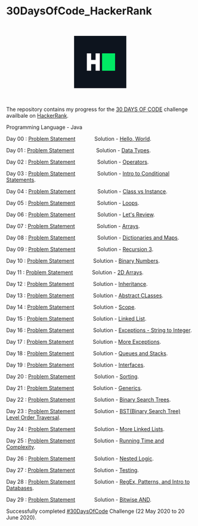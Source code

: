 # 30DaysOfCode_HackerRank

<p>&nbsp;</p>

<div align = "center">
<img src="hackerRankLogo.png" width="140" />
</div>

<p>&nbsp;</p>

The repository contains my progress for the [30 DAYS OF CODE](https://www.hackerrank.com/domains/tutorials/30-days-of-code) challenge availbale on [HackerRank](https://www.hackerrank.com/).

Programming Language - Java

Day 00 : [Problem Statement](https://www.hackerrank.com/challenges/30-hello-world/problem) &nbsp; &nbsp; &nbsp; &nbsp; &nbsp; &nbsp; Solution - [Hello, World](dayZero/Day0.java).

Day 01 : [Problem Statement](https://www.hackerrank.com/challenges/30-data-types/problem) &nbsp; &nbsp; &nbsp; &nbsp; &nbsp; &nbsp; &nbsp; Solution - [Data Types](dayOne/Day1.java).

Day 02 : [Problem Statement](https://www.hackerrank.com/challenges/30-operators/problem) &nbsp; &nbsp; &nbsp; &nbsp; &nbsp; &nbsp; &nbsp; Solution - [Operators](dayTwo/Day2.java).

Day 03 : [Problem Statement](https://www.hackerrank.com/challenges/30-conditional-statements/problem) &nbsp; &nbsp; &nbsp; &nbsp; &nbsp; &nbsp; &nbsp; Solution - [Intro to Conditional Statements](dayThree/Day3.java).

Day 04 : [Problem Statement](https://www.hackerrank.com/challenges/30-class-vs-instance/problem) &nbsp; &nbsp; &nbsp; &nbsp; &nbsp; &nbsp; &nbsp; Solution - [Class vs Instance](dayFour/Day4.java).

Day 05 : [Problem Statement](https://www.hackerrank.com/challenges/30-loops/problem) &nbsp; &nbsp; &nbsp; &nbsp; &nbsp; &nbsp; &nbsp; Solution - [Loops](dayFive/Day5.java).

Day 06 : [Problem Statement](https://www.hackerrank.com/challenges/30-review-loop/problem) &nbsp; &nbsp; &nbsp; &nbsp; &nbsp; &nbsp; &nbsp; Solution - [Let's Review](daySix/Day6.java).

Day 07 : [Problem Statement](https://www.hackerrank.com/challenges/30-arrays/problem) &nbsp; &nbsp; &nbsp; &nbsp; &nbsp; &nbsp; &nbsp; Solution - [Arrays](daySeven/Day7.java).

Day 08 : [Problem Statement](https://www.hackerrank.com/challenges/30-dictionaries-and-maps/problem) &nbsp; &nbsp; &nbsp; &nbsp; &nbsp; &nbsp; &nbsp; Solution - [Dictionaries and Maps](dayEight/Day8.java).

Day 09 : [Problem Statement](https://www.hackerrank.com/challenges/30-recursion/problem) &nbsp; &nbsp; &nbsp; &nbsp; &nbsp; &nbsp; &nbsp; Solution - [Recursion 3](dayNine/Day9.java).

Day 10 : [Problem Statement](https://www.hackerrank.com/challenges/30-binary-numbers/problem) &nbsp; &nbsp; &nbsp; &nbsp; &nbsp; &nbsp; Solution - [Binary Numbers](dayTen/Day10.java).

Day 11 : [Problem Statement](https://www.hackerrank.com/challenges/30-2d-arrays/problem) &nbsp; &nbsp; &nbsp; &nbsp; &nbsp; &nbsp; Solution - [2D Arrays](dayEleven/Day11.java).

Day 12 : [Problem Statement](https://www.hackerrank.com/challenges/30-inheritance/problem) &nbsp; &nbsp; &nbsp; &nbsp; &nbsp; &nbsp; Solution - [Inheritance](dayTwelve/Day12.java).

Day 13 : [Problem Statement](https://www.hackerrank.com/challenges/30-abstract-classes/problem) &nbsp; &nbsp; &nbsp; &nbsp; &nbsp; &nbsp; Solution - [Abstract CLasses](dayThirteen/Day13.java).

Day 14 : [Problem Statement](https://www.hackerrank.com/challenges/30-scope/problem) &nbsp; &nbsp; &nbsp; &nbsp; &nbsp; &nbsp; Solution - [Scope](dayFourteen/Day14.java).

Day 15 : [Problem Statement](https://www.hackerrank.com/challenges/30-linked-list/problem) &nbsp; &nbsp; &nbsp; &nbsp; &nbsp; &nbsp; Solution - [Linked List](dayFifteen/Day15.java).

Day 16 : [Problem Statement](https://www.hackerrank.com/challenges/30-exceptions-string-to-integer/problem) &nbsp; &nbsp; &nbsp; &nbsp; &nbsp; &nbsp; Solution - [Exceptions - String to Integer](daySixteen/Day16.java).

Day 17 : [Problem Statement](https://www.hackerrank.com/challenges/30-more-exceptions/problem) &nbsp; &nbsp; &nbsp; &nbsp; &nbsp; &nbsp; Solution - [More Exceptions](daySeventeen/Day17.java).

Day 18 : [Problem Statement](https://www.hackerrank.com/challenges/30-queues-stacks/problem) &nbsp; &nbsp; &nbsp; &nbsp; &nbsp; &nbsp; Solution - [Queues and Stacks](dayEighteen/Day18.java).

Day 19 : [Problem Statement](https://www.hackerrank.com/challenges/30-interfaces/problem) &nbsp; &nbsp; &nbsp; &nbsp; &nbsp; &nbsp; Solution - [Interfaces](dayNineteen/Day19.java).

Day 20 : [Problem Statement](https://www.hackerrank.com/challenges/30-sorting/problem) &nbsp; &nbsp; &nbsp; &nbsp; &nbsp; &nbsp; Solution - [Sorting](dayTwenty/Day20.java).

Day 21 : [Problem Statement](https://www.hackerrank.com/challenges/30-generics/problem) &nbsp; &nbsp; &nbsp; &nbsp; &nbsp; &nbsp; Solution - [Generics](dayTwentyOne/Day21.java).

Day 22 : [Problem Statement](https://www.hackerrank.com/challenges/30-binary-search-trees/problem) &nbsp; &nbsp; &nbsp; &nbsp; &nbsp; &nbsp; Solution - [Binary Search Trees](dayTwentyTwo/Day22.java).

Day 23 : [Problem Statement](https://www.hackerrank.com/challenges/30-binary-trees/problem) &nbsp; &nbsp; &nbsp; &nbsp; &nbsp; &nbsp; Solution - [BST(Binary Search Tree) Level Order Traversal](dayTwentyThree/Day23.java).

Day 24 : [Problem Statement](https://www.hackerrank.com/challenges/30-linked-list-deletion/problem) &nbsp; &nbsp; &nbsp; &nbsp; &nbsp; &nbsp; Solution - [More Linked Lists](dayTwentyFour/Day24.java).

Day 25 : [Problem Statement](https://www.hackerrank.com/challenges/30-running-time-and-complexity/problem) &nbsp; &nbsp; &nbsp; &nbsp; &nbsp; &nbsp; Solution - [Running Time and Complexity](dayTwentyFive/Day25.java).

Day 26 : [Problem Statement](https://www.hackerrank.com/challenges/30-nested-logic/problem) &nbsp; &nbsp; &nbsp; &nbsp; &nbsp; &nbsp; Solution - [Nested Logic](dayTwentySix/Day26.java).

Day 27 : [Problem Statement](https://www.hackerrank.com/challenges/30-testing/problem) &nbsp; &nbsp; &nbsp; &nbsp; &nbsp; &nbsp; Solution - [Testing](dayTwentySeven/Day27.java).

Day 28 : [Problem Statement](https://www.hackerrank.com/challenges/30-regex-patterns/problem) &nbsp; &nbsp; &nbsp; &nbsp; &nbsp; &nbsp; Solution - [RegEx, Patterns, and Intro to Databases](dayTwentyEight/Day28.java).

Day 29 : [Problem Statement](https://www.hackerrank.com/challenges/30-bitwise-and/problem) &nbsp; &nbsp; &nbsp; &nbsp; &nbsp; &nbsp; Solution - [Bitwise AND](dayTwentyNine/Day29.java).

Successfully completed [#30DaysOfCode](https://www.hackerrank.com/domains/tutorials/30-days-of-code) Challenge (22 May 2020 to 20 June 2020).